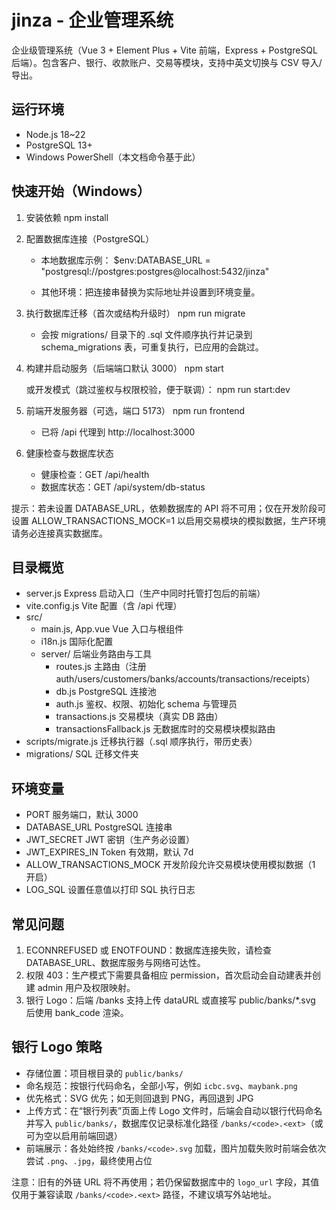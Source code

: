 # jinza - 企业管理系统

企业级管理系统（Vue 3 + Element Plus + Vite 前端，Express + PostgreSQL 后端）。包含客户、银行、收款账户、交易等模块，支持中英文切换与 CSV 导入/导出。

## 运行环境
- Node.js 18~22
- PostgreSQL 13+
- Windows PowerShell（本文档命令基于此）

## 快速开始（Windows）
1) 安装依赖
   npm install

2) 配置数据库连接（PostgreSQL）
   - 本地数据库示例：
     $env:DATABASE_URL = "postgresql://postgres:postgres@localhost:5432/jinza"

   - 其他环境：把连接串替换为实际地址并设置到环境变量。

3) 执行数据库迁移（首次或结构升级时）
   npm run migrate
   - 会按 migrations/ 目录下的 .sql 文件顺序执行并记录到 schema_migrations 表，可重复执行，已应用的会跳过。

4) 构建并启动服务（后端端口默认 3000）
   npm start

   或开发模式（跳过鉴权与权限校验，便于联调）：
   npm run start:dev

5) 前端开发服务器（可选，端口 5173）
   npm run frontend
   - 已将 /api 代理到 http://localhost:3000

6) 健康检查与数据库状态
   - 健康检查：GET /api/health
   - 数据库状态：GET /api/system/db-status

提示：若未设置 DATABASE_URL，依赖数据库的 API 将不可用；仅在开发阶段可设置 ALLOW_TRANSACTIONS_MOCK=1 以启用交易模块的模拟数据，生产环境请务必连接真实数据库。

## 目录概览
- server.js                 Express 启动入口（生产中同时托管打包后的前端）
- vite.config.js            Vite 配置（含 /api 代理）
- src/
  - main.js, App.vue        Vue 入口与根组件
  - i18n.js                 国际化配置
  - server/                 后端业务路由与工具
    - routes.js             主路由（注册 auth/users/customers/banks/accounts/transactions/receipts）
    - db.js                 PostgreSQL 连接池
    - auth.js               鉴权、权限、初始化 schema 与管理员
    - transactions.js       交易模块（真实 DB 路由）
    - transactionsFallback.js 无数据库时的交易模块模拟路由
- scripts/migrate.js        迁移执行器（.sql 顺序执行，带历史表）
- migrations/               SQL 迁移文件夹

## 环境变量
- PORT                         服务端口，默认 3000
- DATABASE_URL                 PostgreSQL 连接串
- JWT_SECRET                   JWT 密钥（生产务必设置）
- JWT_EXPIRES_IN               Token 有效期，默认 7d
- ALLOW_TRANSACTIONS_MOCK      开发阶段允许交易模块使用模拟数据（1 开启）
- LOG_SQL                      设置任意值以打印 SQL 执行日志

## 常见问题
1) ECONNREFUSED 或 ENOTFOUND：数据库连接失败，请检查 DATABASE_URL、数据库服务与网络可达性。
2) 权限 403：生产模式下需要具备相应 permission，首次启动会自动建表并创建 admin 用户及权限映射。
3) 银行 Logo：后端 /banks 支持上传 dataURL 或直接写 public/banks/*.svg 后使用 bank_code 渲染。


## 银行 Logo 策略

- 存储位置：项目根目录的 `public/banks/`
- 命名规范：按银行代码命名，全部小写，例如 `icbc.svg`、`maybank.png`
- 优先格式：SVG 优先；如无则回退到 PNG，再回退到 JPG
- 上传方式：在“银行列表”页面上传 Logo 文件时，后端会自动以银行代码命名并写入 `public/banks/`，数据库仅记录标准化路径 `/banks/<code>.<ext>`（或可为空以启用前端回退）
- 前端展示：各处始终按 `/banks/<code>.svg` 加载，图片加载失败时前端会依次尝试 `.png`、`.jpg`，最终使用占位

注意：旧有的外链 URL 将不再使用；若仍保留数据库中的 `logo_url` 字段，其值仅用于兼容读取 `/banks/<code>.<ext>` 路径，不建议填写外站地址。
